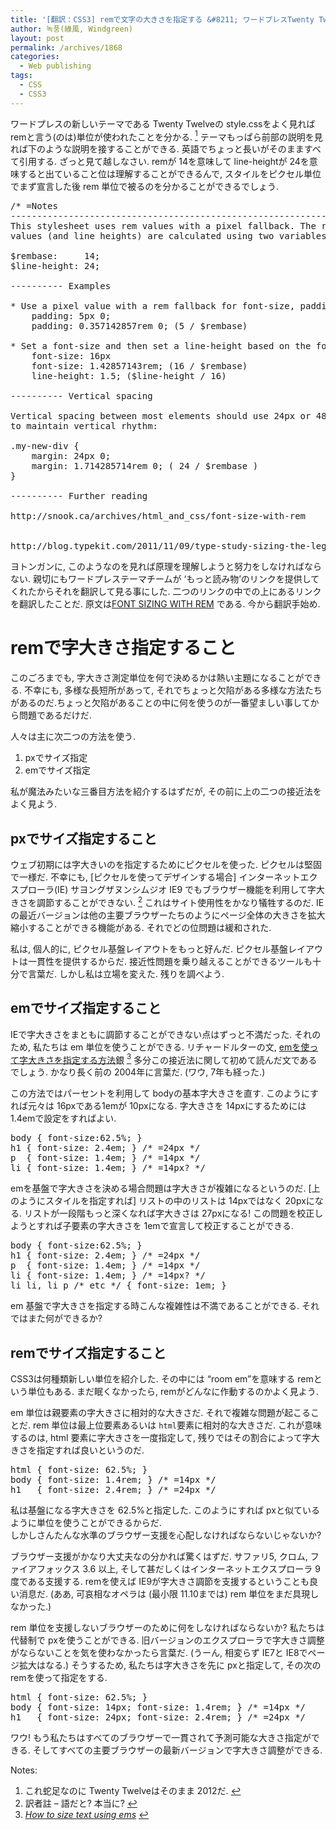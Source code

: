 ```yaml
---
title: '[翻訳：CSS3] remで文字の大きさを指定する &#8211; ワードプレスTwenty Twelveテーマに使用された奴'
author: 녹풍(綠風, Windgreen)
layout: post
permalink: /archives/1868
categories:
  - Web publishing
tags:
  - CSS
  - CSS3
---
```

ワードプレスの新しいテーマである Twenty Twelveの style.cssをよく見れば remと言う(のは)単位が使われたことを分かる. <a class="simple-footnote" title="これ蛇足なのに Twenty Twelveはそのまま 2012だ." id="return-note-1868-1" href="#note-1868-1"><sup>1</sup></a> テーマもっぱら前部の説明を見れば下のような説明を接することができる. 英語でちょっと長いがそのまますべて引用する. ざっと見て越しなさい. remが 14を意味して line-heightが 24を意味すると出ていること位は理解することができるんで, スタイルをピクセル単位でまず宣言した後 rem 単位で被るのを分かることができるでしょう.

<pre class="brush: css; gutter: true">/* =Notes
--------------------------------------------------------------
This stylesheet uses rem values with a pixel fallback. The rem
values (and line heights) are calculated using two variables:

$rembase:     14;
$line-height: 24;

---------- Examples

* Use a pixel value with a rem fallback for font-size, padding, margins, etc.
	padding: 5px 0;
	padding: 0.357142857rem 0; (5 / $rembase)

* Set a font-size and then set a line-height based on the font-size
	font-size: 16px
	font-size: 1.42857143rem; (16 / $rembase)
	line-height: 1.5; ($line-height / 16)

---------- Vertical spacing

Vertical spacing between most elements should use 24px or 48px
to maintain vertical rhythm:

.my-new-div {
	margin: 24px 0;
	margin: 1.714285714rem 0; ( 24 / $rembase )
}

---------- Further reading

http://snook.ca/archives/html_and_css/font-size-with-rem


http://blog.typekit.com/2011/11/09/type-study-sizing-the-legible-letter/</pre>

ヨトンガンに, このようなのを見れば原理を理解しようと努力をしなければならない. 親切にもワードプレステーマチームが &#8216;もっと読み物&#8217;のリンクを提供してくれたからそれを翻訳して見る事にした. 二つのリンクの中での上にあるリンクを翻訳したことだ. 原文は[FONT SIZING WITH REM][1] である. 今から翻訳手始め.

# remで字大きさ指定すること

このごろまでも, 字大きさ測定単位を何で決めるかは熱い主題になることができる. 不幸にも, 多様な長短所があって, それでちょっと欠陷がある多様な方法たちがあるのだ.ちょっと欠陷があることの中に何を使うのが一番望ましい事してから問題であるだけだ.

人々は主に次二つの方法を使う.

1.  pxでサイズ指定
2.  emでサイズ指定

私が魔法みたいな三番目方法を紹介するはずだが, その前に上の二つの接近法をよく見よう.

## pxでサイズ指定すること

ウェブ初期には字大きいのを指定するためにピクセルを使った. ピクセルは堅固で一様だ. 不幸にも, [ピクセルを使ってデザインする場合] インターネットエクスプローラ(IE) サヨングザヌンシムジオ IE9 でもブラウザー機能を利用して字大きさを調節することができない. <a class="simple-footnote" title="訳者註 &#8211; 語だと? 本当に?" id="return-note-1868-2" href="#note-1868-2"><sup>2</sup></a> これはサイト使用性をかなり犠牲するのだ. IEの最近バージョンは他の主要ブラウザーたちのようにページ全体の大きさを拡大縮小することができる機能がある. それでどの位問題は緩和された.

私は, 個人的に, ピクセル基盤レイアウトをもっと好んだ. ピクセル基盤レイアウトは一貫性を提供するからだ. 接近性問題を乗り越えることができるツールも十分で言葉だ. しかし私は立場を変えた. 残りを調べよう.

## emでサイズ指定すること

IEで字大きさをまともに調節することができない点はずっと不満だった. それのため, 私たちは em 単位を使うことができる. リチャードルターの文, [emを使って字大きさを指定する方法][2]銀 <a class="simple-footnote" title="How to size text using ems" id="return-note-1868-3" href="#note-1868-3"><sup>3</sup></a> 多分この接近法に関して初めて読んだ文であるでしょう. かなり長く前の 2004年に言葉だ. (ワウ, 7年も経った.)

この方法ではパーセントを利用して bodyの基本字大きさを直す. このようにすれば元々は 16pxである1emが 10pxになる. 字大きさを 14pxにするためには 1.4emで設定をすればよい.

<pre>body { font-size:62.5%; }
h1 { font-size: 2.4em; } /* =24px */
p  { font-size: 1.4em; } /* =14px */
li { font-size: 1.4em; } /* =14px? */</pre>

emを基盤で字大きさを決める場合問題は字大きさが複雑になるというのだ. [上のようにスタイルを指定すれば] リストの中のリストは 14pxではなく 20pxになる. リストが一段階もっと深くなれば字大きさは 27pxになる! この問題を校正しようとすれば子要素の字大きさを 1emで宣言して校正することができる.

<pre>body { font-size:62.5%; }
h1 { font-size: 2.4em; } /* =24px */
p  { font-size: 1.4em; } /* =14px */
li { font-size: 1.4em; } /* =14px? */
li li, li p /* etc */ { font-size: 1em; }</pre>

em 基盤で字大きさを指定する時こんな複雑性は不満であることができる. それではまた何ができるか?

## remでサイズ指定すること

CSS3は何種類新しい単位を紹介した. その中には &#8220;room em&#8221;を意味する remという単位もある. まだ眠くなかったら, remがどんなに作動するのかよく見よう.

em 単位は親要素の字大きさに相対的な大きさだ. それで複雑な問題が起こることだ. rem 単位は最上位要素あるいは `html`要素に相対的な大きさだ. これが意味するのは, html 要素に字大きさを一度指定して, 残りではその割合によって字大きさを指定すれば良いというのだ.

<pre>html { font-size: 62.5%; }
body { font-size: 1.4rem; } /* =14px */
h1   { font-size: 2.4rem; } /* =24px */</pre>

私は基盤になる字大きさを 62.5%と指定した. このようにすれば pxと似ているように単位を使うことができるからだ.  
しかしさんたんな水準のブラウザー支援を心配しなければならないじゃないか?

ブラウザー支援がかなり大丈夫なの分かれば驚くはずだ. サファリ5, クロム, ファイアフォックス 3.6 以上, そして甚だしくはインターネットエクスプローラ 9度である支援する. remを使えば IE9が字大きさ調節を支援するということも良い消息だ. (ああ, 可哀相なオペラは (最小限 11.10までは) rem 単位をまだ具現しなかった.)

rem 単位を支援しないブラウザーのために何をしなければならないか? 私たちは代替制で pxを使うことができる. 旧バージョンのエクスプローラで字大きさ調整がならないことを気を使わなかったら言葉だ. (うーん, 相変らず IE7と IE8でページ拡大はなる.) そうするため, 私たちは字大きさを先に pxと指定して, その次の remを使って指定をする.

<pre>html { font-size: 62.5%; }
body { font-size: 14px; font-size: 1.4rem; } /* =14px */
h1   { font-size: 24px; font-size: 2.4rem; } /* =24px */</pre>

ワウ! もう私たちはすべてのブラウザーで一貫されて予測可能な大きさ指定ができる. そしてすべての主要ブラウザーの最新バージョンで字大きさ調整ができる.

<div class="simple-footnotes">
  <p class="notes">
    Notes:
  </p>
  
  <ol>
    <li id="note-1868-1">
      これ蛇足なのに Twenty Twelveはそのまま 2012だ. <a href="#return-note-1868-1">&#8617;</a>
    </li>
    <li id="note-1868-2">
      訳者註 &#8211; 語だと? 本当に? <a href="#return-note-1868-2">&#8617;</a>
    </li>
    <li id="note-1868-3">
      <a href="http://clagnut.com/blog/348/"><i>How to size text using ems</i></a> <a href="#return-note-1868-3">&#8617;</a>
    </li>
  </ol>
</div>

 [1]: http://snook.ca/archives/html_and_css/font-size-with-rem
 [2]: http://clagnut.com/blog/348/